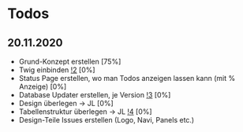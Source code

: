 # Todos

## 20.11.2020
- Grund-Konzept erstellen [75%]
- Twig einbinden [!2](https://github.com/MagierDesGrauens/Streamania/issues/2) [0%]
- Status Page erstellen, wo man Todos anzeigen lassen kann (mit % Anzeige) [0%]
- Database Updater erstellen, je Version [!3](https://github.com/MagierDesGrauens/Streamania/issues/3) [0%]
- Design überlegen -> JL [0%]
- Tabellenstruktur überlegen -> JL [!4](https://github.com/MagierDesGrauens/Streamania/issues/4) [0%]
- Design-Teile Issues erstellen (Logo, Navi, Panels etc.)
